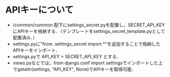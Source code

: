 # APIキーについて
- /common/common 配下にsettings_secret.pyを配置し，SECRET_API_KEYにAPIキーを格納する．（テンプレートをsettings_secret_template.pyとして配置済み．）
- settings.pyに"from .settings_secret import *"を追加することで格納したAPIキーをインポート．
- settings.pyで API_KEY = SECRET_API_KEY とする．
- views.pyなどでは，from django.conf import settingsでインポートした上でgetattr(settings, "API_KEY", None)でAPIキーを取得可能．